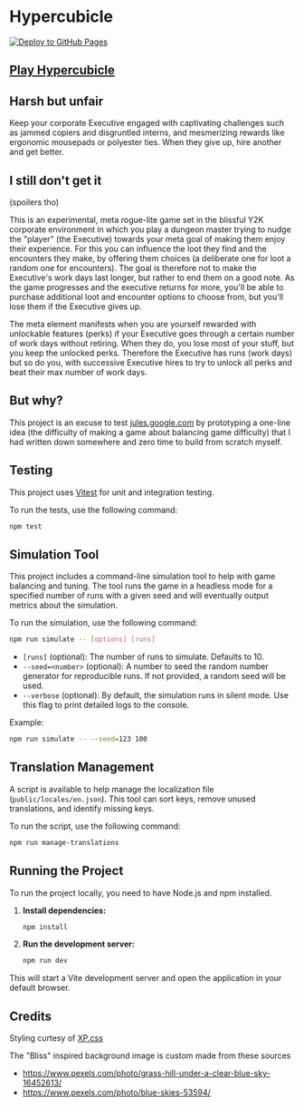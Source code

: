 # Hypercubicle

[![Deploy to GitHub Pages](https://github.com/t0mg/hypercubicle/actions/workflows/deploy.yml/badge.svg)](https://github.com/t0mg/hypercubicle/actions/workflows/deploy.yml)

## [Play Hypercubicle](https://t0mg.github.io/hypercubicle)

## Harsh but unfair

Keep your corporate Executive engaged with captivating challenges such as jammed copiers and disgruntled interns, and mesmerizing rewards like ergonomic mousepads or polyester ties. When they give up, hire another and get better.

## I still don't get it 

(spoilers tho)

This is an experimental, meta rogue-lite game set in the blissful Y2K corporate environment in which you play a dungeon master trying to nudge the "player" (the Executive) towards your meta goal of making them enjoy their experience. For this you can influence the loot they find and the encounters they make, by offering them choices (a deliberate one for loot a random one for encounters). The goal is therefore not to make the Executive's work days last longer, but rather to end them on a good note. As the game progresses and the executive returns for more, you'll be able to purchase additional loot and encounter options to choose from, but you'll lose them if the Executive gives up.

The meta element manifests when you are yourself rewarded with unlockable features (perks) if your Executive goes through a certain number of work days without retiring. When they do, you lose most of your stuff, but you keep the unlocked perks. Therefore the Executive has runs (work days) but so do you, with successive Executive hires to try to unlock all perks and beat their max number of work days.

## But why?

This project is an excuse to test [jules.google.com](https://jules.google.com) by prototyping a one-line idea (the difficulty of making a game about balancing game difficulty) that I had written down somewhere and zero time to build from scratch myself.

## Testing

This project uses [Vitest](https://vitest.dev/) for unit and integration testing.

To run the tests, use the following command:

```bash
npm test
```

## Simulation Tool

This project includes a command-line simulation tool to help with game balancing and tuning. The tool runs the game in a headless mode for a specified number of runs with a given seed and will eventually output metrics about the simulation.

To run the simulation, use the following command:

```bash
npm run simulate -- [options] [runs]
```

-   `[runs]` (optional): The number of runs to simulate. Defaults to 10.
-   `--seed=<number>` (optional): A number to seed the random number generator for reproducible runs. If not provided, a random seed will be used.
-   `--verbose` (optional): By default, the simulation runs in silent mode. Use this flag to print detailed logs to the console.

Example:
```bash
npm run simulate -- --seed=123 100
```

## Translation Management

A script is available to help manage the localization file (`public/locales/en.json`). This tool can sort keys, remove unused translations, and identify missing keys.

To run the script, use the following command:

```bash
npm run manage-translations
```

## Running the Project

To run the project locally, you need to have Node.js and npm installed.

1.  **Install dependencies:**
    ```bash
    npm install
    ```

2.  **Run the development server:**
    ```bash
    npm run dev
    ```

This will start a Vite development server and open the application in your default browser.

## Credits

Styling curtesy of [XP.css ](https://botoxparty.github.io/XP.css)

The "Bliss" inspired background image is custom made from these sources
- https://www.pexels.com/photo/grass-hill-under-a-clear-blue-sky-16452613/
- https://www.pexels.com/photo/blue-skies-53594/
